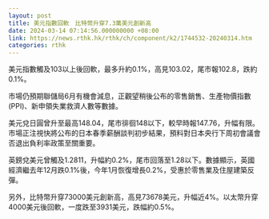```yaml
---
layout: post
title: 美元指數回軟　比特幣升穿7.3萬美元創新高
date: 2024-03-14 07:14:56.000000000 +08:00
link: https://news.rthk.hk/rthk/ch/component/k2/1744532-20240314.htm
categories: rthk
---
```


美元指數觸及103以上後回軟，最多升約0.1%，高見103.02，尾市報102.8，跌約0.1%。

市場仍預期聯儲局6月有機會減息，正觀望稍後公布的零售銷售、生產物價指數(PPI)、新申領失業救濟人數等數據。

美元兌日圓曾升至最高148.04，尾市徘徊148以下，較早時報147.76，升幅有限。市場正注視快將公布的日本春季薪酬談判初步結果，預料對日本央行下周初會議會否退出負利率政策至關重要。

英鎊兌美元曾觸及1.2811，升幅約0.2%，尾市回落至1.28以下。數據顯示，英國經濟繼去年12月跌0.1%後，今年1月恢復增長0.2%，受惠於零售業及住屋建築反彈。

另外，比特幣升穿73000美元創新高，高見73678美元，升幅近4%。以太幣升穿4000美元後回軟，一度跌至3931美元，跌幅約0.5%。
